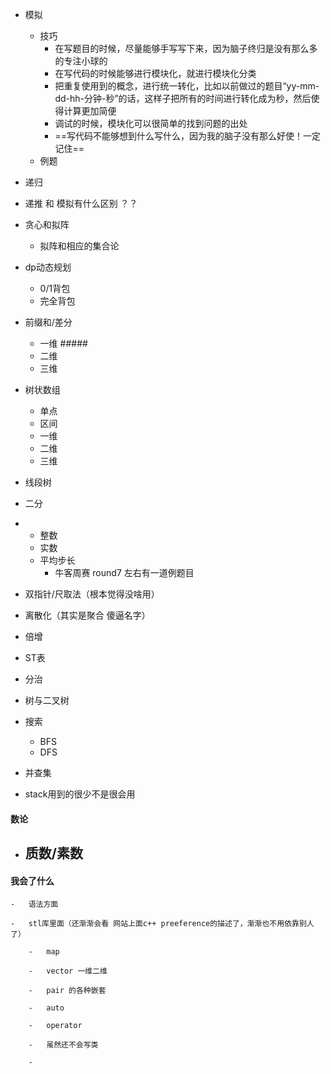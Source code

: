 







-    模拟  
     -    技巧
             - 在写题目的时候，尽量能够手写写下来，因为脑子终归是没有那么多的专注小球的
             -    在写代码的时候能够进行模块化，就进行模块化分类
             -    把重复使用到的概念，进行统一转化，比如以前做过的题目“yy-mm-dd-hh-分钟-秒”的话，这样子把所有的时间进行转化成为秒，然后使得计算更加简便
             -    调试的时候，模块化可以很简单的找到问题的出处  
             - ==写代码不能够想到什么写什么，因为我的脑子没有那么好使！一定记住==
     - 例题 
-    递归
-    递推 和 模拟有什么区别 ？？
-    贪心和拟阵
     -    拟阵和相应的集合论
-    dp动态规划
     -   0/1背包
     -   完全背包
-    前缀和/差分

     -   一维  #####
     -   二维
     -   三维
-    树状数组

     -   单点
     -   区间
     -   一维
     -   二维
     -   三维
-    线段树
-    二分
-    
     -   整数
     -   实数
     -   平均步长
         -   牛客周赛 round7 左右有一道例题目
-    双指针/尺取法（根本觉得没啥用）
-    离散化（其实是聚合 傻逼名字）
-    倍增
-    ST表
-    分治
-    树与二叉树
-    搜索

     -   BFS
     -   DFS
-    并查集
-    stack用到的很少不是很会用



#### 数论

- 质数/素数
  - 



#### 我会了什么

    -   语法方面
    
    -   stl库里面（还渐渐会看 网站上面c++ preeference的描述了，渐渐也不用依靠别人了）
    
        -   map  
    
        -   vector 一维二维
    
        -   pair 的各种嵌套
    
        -   auto
    
        -   operator
    
        -   虽然还不会写类
    
        -   
    
                        ​	


​    





